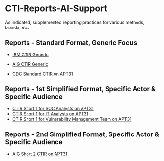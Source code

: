 # CTI-Reports-AI-Support
As indicated, supplemented reporting practices for various methods, brands, etc.

## Reports - Standard Format, Generic Focus

+ [IBM CTIR Generic](IBM-CTIR-Generic) <br />

+ [AIG CTIR Generic](AIG-CTIR-Generic) <br />

+ [CDC Standard CTIR on APT31](CDC-Standard-CTIR-on-APT31) <br />

## Reports - 1st Simplified Format, Specific Actor & Specific Audience

+ [CTIR Short 1 for SOC Analysts on APT31](CTIR-Short-1-for-SOC-Analysts-on-APT31)
+ [CTIR Short 1 for IT Analysts on APT31](CTIR-Short-1-for-IT-Analysts-on-APT31)
+ [CTIR Short 1 for Vulnerability Management Team on APT31](CTIR-Short-1-for-Vulnerability-Management-Team-on-APT31)

## Reports - 2nd Simplified Format, Specific Actor & Specific Audience

+ [AIG Short 2 CTIR on APT31](AIG-Short-2-CTIR-on-APT31)

